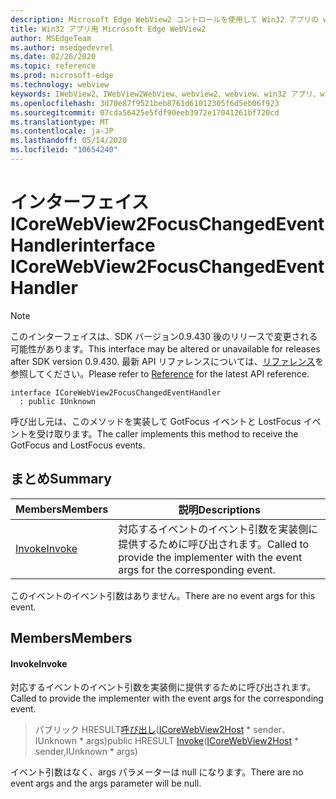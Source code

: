 ```yaml
---
description: Microsoft Edge WebView2 コントロールを使用して Win32 アプリの web コンテンツをホストする
title: Win32 アプリ用 Microsoft Edge WebView2
author: MSEdgeTeam
ms.author: msedgedevrel
ms.date: 02/26/2020
ms.topic: reference
ms.prod: microsoft-edge
ms.technology: webview
keywords: IWebView2、IWebView2WebView、webview2、webview、win32 アプリ、win32、edge、ICoreWebView2、ICoreWebView2Host、browser control、edge html
ms.openlocfilehash: 3d70e87f9521beb8761d61012305f6d5eb06f923
ms.sourcegitcommit: 07cda56425e5fdf90eeb3972e17041261bf720cd
ms.translationtype: MT
ms.contentlocale: ja-JP
ms.lasthandoff: 05/14/2020
ms.locfileid: "10654240"
---
```

# <span data-ttu-id="a378b-104">インターフェイス ICoreWebView2FocusChangedEventHandler</span><span class="sxs-lookup"><span data-stu-id="a378b-104">interface ICoreWebView2FocusChangedEventHandler</span></span> 

> [!NOTE]
> <span data-ttu-id="a378b-105">このインターフェイスは、SDK バージョン0.9.430 後のリリースで変更される可能性があります。</span><span class="sxs-lookup"><span data-stu-id="a378b-105">This interface may be altered or unavailable for releases after SDK version 0.9.430.</span></span> <span data-ttu-id="a378b-106">最新 API リファレンスについては、[リファレンス](../../../webview2-api-reference.md)を参照してください。</span><span class="sxs-lookup"><span data-stu-id="a378b-106">Please refer to [Reference](../../../webview2-api-reference.md) for the latest API reference.</span></span>

```
interface ICoreWebView2FocusChangedEventHandler
  : public IUnknown
```

<span data-ttu-id="a378b-107">呼び出し元は、このメソッドを実装して GotFocus イベントと LostFocus イベントを受け取ります。</span><span class="sxs-lookup"><span data-stu-id="a378b-107">The caller implements this method to receive the GotFocus and LostFocus events.</span></span>

## <span data-ttu-id="a378b-108">まとめ</span><span class="sxs-lookup"><span data-stu-id="a378b-108">Summary</span></span>

 <span data-ttu-id="a378b-109">Members</span><span class="sxs-lookup"><span data-stu-id="a378b-109">Members</span></span>                        | <span data-ttu-id="a378b-110">説明</span><span class="sxs-lookup"><span data-stu-id="a378b-110">Descriptions</span></span>
--------------------------------|---------------------------------------------
[<span data-ttu-id="a378b-111">Invoke</span><span class="sxs-lookup"><span data-stu-id="a378b-111">Invoke</span></span>](#invoke) | <span data-ttu-id="a378b-112">対応するイベントのイベント引数を実装側に提供するために呼び出されます。</span><span class="sxs-lookup"><span data-stu-id="a378b-112">Called to provide the implementer with the event args for the corresponding event.</span></span>

<span data-ttu-id="a378b-113">このイベントのイベント引数はありません。</span><span class="sxs-lookup"><span data-stu-id="a378b-113">There are no event args for this event.</span></span>

## <span data-ttu-id="a378b-114">Members</span><span class="sxs-lookup"><span data-stu-id="a378b-114">Members</span></span>

#### <span data-ttu-id="a378b-115">Invoke</span><span class="sxs-lookup"><span data-stu-id="a378b-115">Invoke</span></span> 

<span data-ttu-id="a378b-116">対応するイベントのイベント引数を実装側に提供するために呼び出されます。</span><span class="sxs-lookup"><span data-stu-id="a378b-116">Called to provide the implementer with the event args for the corresponding event.</span></span>

> <span data-ttu-id="a378b-117">パブリック HRESULT[呼び出し](#invoke)([ICoreWebView2Host](ICoreWebView2Host.md) \* sender、IUnknown \* args)</span><span class="sxs-lookup"><span data-stu-id="a378b-117">public HRESULT [Invoke](#invoke)([ICoreWebView2Host](ICoreWebView2Host.md) \* sender,IUnknown \* args)</span></span>

<span data-ttu-id="a378b-118">イベント引数はなく、args パラメーターは null になります。</span><span class="sxs-lookup"><span data-stu-id="a378b-118">There are no event args and the args parameter will be null.</span></span>

